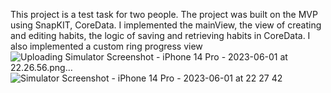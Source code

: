 This project is a test task for two people. The project was built on the MVP using SnapKIT, CoreData. I implemented the mainView, the view of creating and editing habits, the logic of saving and retrieving habits in CoreData. I also implemented a custom ring progress view
![Uploading Simulator Screenshot - iPhone 14 Pro - 2023-06-01 at 22.26.56.png…]()
![Simulator Screenshot - iPhone 14 Pro - 2023-06-01 at 22 27 42](https://github.com/EvilevNikita/HabitatTracker/assets/116057796/2ee8a17f-49d1-4ac1-8818-ea7aea9c5e50)

